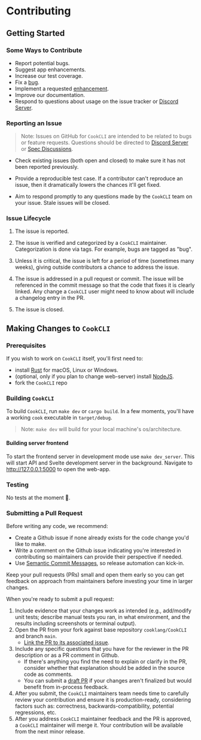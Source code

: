 # Contributing

## Getting Started

### Some Ways to Contribute

* Report potential bugs.
* Suggest app enhancements.
* Increase our test coverage.
* Fix a [bug](https://github.com/cooklang/CookCLI/labels/bug).
* Implement a requested [enhancement](https://github.com/cooklang/CookCLI/labels/enhancement).
* Improve our documentation.
* Respond to questions about usage on the issue tracker or [Discord Server](https://discord.gg/fUVVvUzEEK).

### Reporting an Issue

> Note: Issues on GitHub for `CookCLI` are intended to be related to bugs or feature requests.
> Questions should be directed to [Discord Server](https://discord.gg/fUVVvUzEEK) or [Spec Discussions](https://github.com/cooklang/spec/discussions).

* Check existing issues (both open and closed) to make sure it has not been
reported previously.

* Provide a reproducible test case. If a contributor can't reproduce an issue,
then it dramatically lowers the chances it'll get fixed.

* Aim to respond promptly to any questions made by the `CookCLI` team on your
issue. Stale issues will be closed.

### Issue Lifecycle

1. The issue is reported.

2. The issue is verified and categorized by a `CookCLI` maintainer.
   Categorization is done via tags. For example, bugs are tagged as "bug".

3. Unless it is critical, the issue is left for a period of time (sometimes many
   weeks), giving outside contributors a chance to address the issue.

4. The issue is addressed in a pull request or commit. The issue will be
   referenced in the commit message so that the code that fixes it is clearly
   linked. Any change a `CookCLI` user might need to know about will include a
   changelog entry in the PR.

5. The issue is closed.

## Making Changes to `CookCLI`

### Prerequisites

If you wish to work on `CookCLI` itself, you'll first need to:
- install [Rust](https://www.rust-lang.org/tools/install) for macOS, Linux or Windows.
- (optional, only if you plan to change web-server) install [NodeJS](https://nodejs.org/en/download/package-manager/).
- fork the `CookCLI` repo

### Building `CookCLI`

To build `CookCLI`, run `make dev` or `cargo build`. In a few moments, you'll have a working `cook` executable in `target/debug`.

>Note: `make dev` will build for your local machine's os/architecture.

#### Building server frontend

To start the frontend server in development mode use `make dev_server`. This will start API and Svelte development server in the background. Navigate to http://127.0.0.1:5000 to open the web-app.

### Testing

No tests at the moment 🤞.

### Submitting a Pull Request

Before writing any code, we recommend:
- Create a Github issue if none already exists for the code change you'd like to make.
- Write a comment on the Github issue indicating you're interested in contributing so
maintainers can provide their perspective if needed.
- Use [Semantic Commit Messages](https://gist.github.com/joshbuchea/6f47e86d2510bce28f8e7f42ae84c716), so release automation can kick-in.

Keep your pull requests (PRs) small and open them early so you can get feedback on
approach from maintainers before investing your time in larger changes.

When you're ready to submit a pull request:
1. Include evidence that your changes work as intended (e.g., add/modify unit tests;
   describe manual tests you ran, in what environment,
   and the results including screenshots or terminal output).
2. Open the PR from your fork against base repository `cooklang/CookCLI` and branch `main`.
   - [Link the PR to its associated issue](https://docs.github.com/en/issues/tracking-your-work-with-issues/linking-a-pull-request-to-an-issue).
3. Include any specific questions that you have for the reviewer in the PR description
   or as a PR comment in Github.
   - If there's anything you find the need to explain or clarify in the PR, consider
   whether that explanation should be added in the source code as comments.
   - You can submit a [draft PR](https://github.blog/2019-02-14-introducing-draft-pull-requests/)
   if your changes aren't finalized but would benefit from in-process feedback.
6. After you submit, the `CookCLI` maintainers team needs time to carefully review your
   contribution and ensure it is production-ready, considering factors such as: correctness,
   backwards-compatibility, potential regressions, etc.
7. After you address `CookCLI` maintainer feedback and the PR is approved, a `CookCLI` maintainer
   will merge it. Your contribution will be available from the next minor release.
